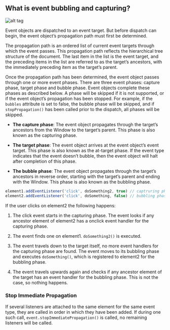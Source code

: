 ## What is event bubbling and capturing?

![alt tag](https://www.w3.org/TR/DOM-Level-3-Events/images/eventflow.svg)

Event objects are dispatched to an event target. But before dispatch can begin, the event object’s propagation path must first be determined.

The propagation path is an ordered list of current event targets through which the event passes. This propagation path reflects the hierarchical tree structure of the document. The last item in the list is the event target, and the preceding items in the list are referred to as the target’s ancestors, with the immediately preceding item as the target’s parent.

Once the propagation path has been determined, the event object passes through one or more event phases. There are three event phases: capture phase, target phase and bubble phase. Event objects complete these phases as described below. A phase will be skipped if it is not supported, or if the event object’s propagation has been stopped. For example, if the `bubbles` attribute is set to false, the bubble phase will be skipped, and if `stopPropagation()` has been called prior to the dispatch, all phases will be skipped.

- **The capture phase**: The event object propagates through the target’s ancestors from the Window to the target’s parent. This phase is also known as the capturing phase.

- **The target phase**: The event object arrives at the event object’s event target. This phase is also known as the at-target phase. If the event type indicates that the event doesn’t bubble, then the event object will halt after completion of this phase.

- **The bubble phase**: The event object propagates through the target’s ancestors in reverse order, starting with the target’s parent and ending with the Window. This phase is also known as the bubbling phase.

```js
element1.addEventListener('click', doSomething2, true) // captruring phase
element2.addEventListener('click', doSomething, false) // bubbling phase
```

If the user clicks on element2 the following happens:

1. The click event starts in the capturing phase. The event looks if any ancestor element of element2 has a onclick event handler for the capturing phase.

2. The event finds one on element1. `doSomething2()` is executed.

3. The event travels down to the target itself, no more event handlers for the capturing phase are found. The event moves to its bubbling phase and executes `doSomething()`, which is registered to element2 for the bubbling phase.

4. The event travels upwards again and checks if any ancestor element of the target has an event handler for the bubbling phase. This is not the case, so nothing happens.

### Stop Immediate Propagation

If several listeners are attached to the same element for the same event type, they are called in order in which they have been added. If during one such call, `event.stopImmediatePropagation()` is called, no remaining listeners will be called.
